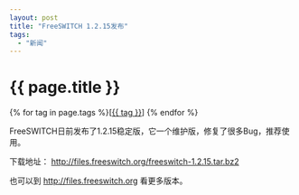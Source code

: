 ```yaml
---
layout: post
title: "FreeSWITCH 1.2.15发布"
tags:
  - "新闻"
---
```


# {{ page.title }}

<div class="tags">
{% for tag in page.tags %}[<a class="tag" href="/tags.html#{{ tag }}">{{ tag }}</a>] {% endfor %}
</div>

FreeSWITCH日前发布了1.2.15稳定版，它一个维护版，修复了很多Bug，推荐使用。

下载地址： <http://files.freeswitch.org/freeswitch-1.2.15.tar.bz2>

也可以到 <http://files.freeswitch.org> 看更多版本。


